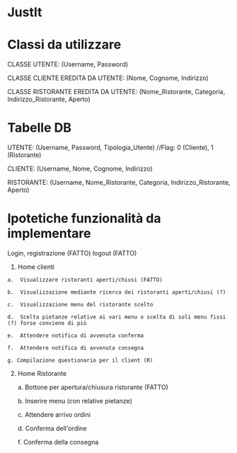 # JustIt

# Classi da utilizzare

CLASSE UTENTE: (Username, Password)

CLASSE CLIENTE EREDITA DA UTENTE: (Nome, Cognome, Indirizzo)

CLASSE RISTORANTE EREDITA DA UTENTE: (Nome_Ristorante, Categoria, Indirizzo_Ristorante, Aperto)

# Tabelle DB

UTENTE: (Username, Password, Tipologia_Utente) //Flag: 0 (Cliente), 1 (Ristorante)

CLIENTE: (Username, Nome, Cognome, Indirizzo)

RISTORANTE: (Username, Nome_Ristorante, Categoria, Indirizzo_Ristorante, Aperto)

# Ipotetiche funzionalità da implementare

  Login, registrazione (FATTO)
  logout (FATTO)
  
  1. Home clienti
  
    a.  Visualizzare ristoranti aperti/chiusi (FATTO)
    
    b.  Visualizzazione mediante ricerca dei ristoranti aperti/chiusi (?)
    
    c.  Visualizzazione menu del ristorante scelto
    
    d.  Scelta pietanze relative ai vari menu o scelta di soli menu fissi (?) forse conviene di più
    
    e.  Attendere notifica di avvenuta conferma
   
    f.  Attendere notifica di avvenuta consegna
    
    g. Compilazione questionario per il client (R)
    
 
 2. Home Ristorante
 
      a. Bottone per apertura/chiusura ristorante (FATTO)

      b. Inserire menu (con relative pietanze)

      c. Attendere arrivo ordini

      d. Conferma dell'ordine

      f. Conferma della consegna
    
    

    

